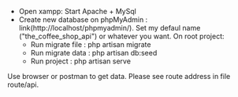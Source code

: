 -   Open xampp: Start Apache + MySql
-   Create new database on phpMyAdmin : link(http://localhost/phpmyadmin/). Set my defaul name ("the_coffee_shop_api") or whatever you want.
    On root project:
    -   Run migrate file : php artisan migrate
    -   Run migrate data : php artisan db:seed
    -   Run project : php artisan serve

Use browser or postman to get data.
Please see route address in file route/api.
